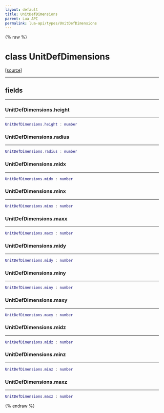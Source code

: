 ```yaml
---
layout: default
title: UnitDefDimensions
parent: Lua API
permalink: lua-api/types/UnitDefDimensions
---
```


{% raw %}

# class UnitDefDimensions





[<a href="https://github.com/beyond-all-reason/RecoilEngine/blob/b29554ca8a91605fa235eafe60ad740783359665/rts/Lua/LuaSyncedRead.cpp#L5870-L5883" target="_blank">source</a>]







---



## fields
---

### UnitDefDimensions.height
---
```lua
UnitDefDimensions.height : number
```










### UnitDefDimensions.radius
---
```lua
UnitDefDimensions.radius : number
```










### UnitDefDimensions.midx
---
```lua
UnitDefDimensions.midx : number
```










### UnitDefDimensions.minx
---
```lua
UnitDefDimensions.minx : number
```










### UnitDefDimensions.maxx
---
```lua
UnitDefDimensions.maxx : number
```










### UnitDefDimensions.midy
---
```lua
UnitDefDimensions.midy : number
```










### UnitDefDimensions.miny
---
```lua
UnitDefDimensions.miny : number
```










### UnitDefDimensions.maxy
---
```lua
UnitDefDimensions.maxy : number
```










### UnitDefDimensions.midz
---
```lua
UnitDefDimensions.midz : number
```










### UnitDefDimensions.minz
---
```lua
UnitDefDimensions.minz : number
```










### UnitDefDimensions.maxz
---
```lua
UnitDefDimensions.maxz : number
```












{% endraw %}